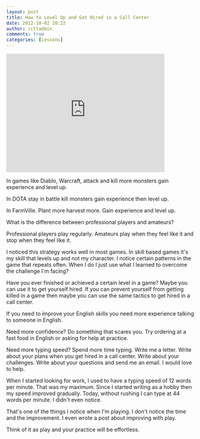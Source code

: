 ```yaml
---
layout: post
title: How to Level Up and Get Hired in a Call Center
date: 2012-10-02 20:22
author: ccttadmin
comments: true
categories: [Lessons]
---
```

<iframe src="http://www.youtube.com/embed/AKQQbZKtA3E" frameborder="0" width="420" height="315"></iframe>

In games like Diablo, Warcraft, attack and kill more monsters gain experience and level up.

In DOTA stay in battle kill monsters gain experience then level up.

In FarmVille. Plant more harvest more. Gain experience and level up.

What is the difference between professional players and amateurs?

Professional players play regularly. Amateurs play when they feel like it and stop when they feel like it.

I noticed this strategy works well in most games. In skill based games it's my skill that levels up and not my character. I notice certain patterns in the game that repeats often. When I do I just use what I learned to overcome the challenge I'm facing?

Have you ever finished or achieved a certain level in a game? Maybe you can use it to get yourself hired. If you can prevent yourself from getting killed in a game then maybe you can use the same tactics to get hired in a call center.

If you need to improve your English skills you need more experience talking to someone in English.

Need more confidence? Do something that scares you. Try ordering at a fast food in English or asking for help at practice.

Need more typing speed? Spend more time typing. Write me a letter. Write about your plans when you get hired in a call center. Write about your challenges. Write about your questions and send me an email. I would love to help.

When I started looking for work, I used to have a typing speed of 12 words per minute. That was my maximum. Since I started writing as a hobby then my speed improved gradually. Today, without rushing I can type at 44 words per minute. I didn't even notice.

That's one of the things I notice when I'm playing. I don't notice the time and the improvement. I even wrote a post about improving with play.

Think of it as play and your practice will be effortless.
